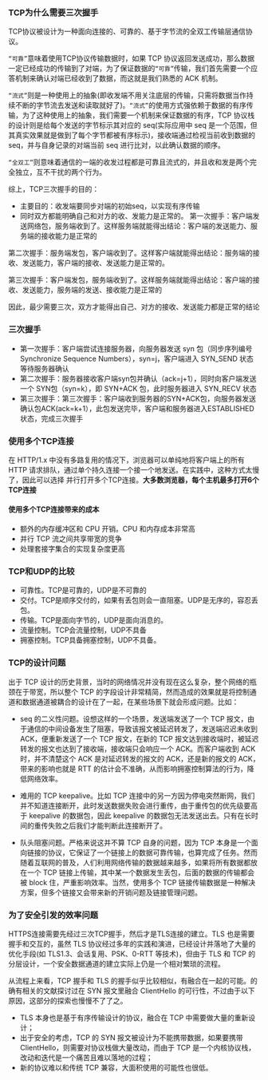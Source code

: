 ### TCP为什么需要三次握手
TCP协议被设计为一种面向连接的、可靠的、基于字节流的全双工传输层通信协议。

`“可靠”`意味着使用TCP协议传输数据时，如果 TCP 协议返回发送成功，那么数据一定已经成功的传输到了对端，为了保证数据的`“可靠”`传输，我们首先需要一个应答机制来确认对端已经收到了数据，而这就是我们熟悉的 ACK 机制。

`“流式”`则是一种使用上的抽象(即收发端不用关注底层的传输，只需将数据当作持续不断的字节流去发送和读取就好了)。`“流式”`的使用方式强依赖于数据的有序传输，为了这种使用上的抽象，我们需要一个机制来保证数据的有序，TCP 协议栈的设计则是给每个发送的字节标示其对应的 seq(实际应用中 seq 是一个范围，但其真实效果就是做到了每个字节都被有序标示)，接收端通过检视当前收到数据的 seq，并与自身记录的对端当前 seq 进行比对，以此确认数据的顺序。

`“全双工”`则意味着通信的一端的收发过程都是可靠且流式的，并且收和发是两个完全独立，互不干扰的两个行为。

综上，TCP三次握手的目的：
- 主要目的：收发端要同步对端的初始seq，以实现有序传输
- 同时双方都能明确自己和对方的收、发能力是正常的。
第一次握手：客户端发送网络包，服务端收到了。这样服务端就能得出结论：客户端的发送能力、服务端的接收能力是正常的

第二次握手：服务端发包，客户端收到了。这样客户端就能得出结论：服务端的接收、发送能力，客户端的接收、发送能力是正常的。

第三次握手：客户端发包，服务端收到了。这样服务端就能得出结论：客户端的接收、发送能力，服务端的发送、接收能力是正常的

因此，最少需要三次，双方才能得出自己、对方的接收、发送能力都是正常的结论


### 三次握手
- 第一次握手：客户端尝试连接服务器，向服务器发送 syn 包（同步序列编号Synchronize Sequence Numbers），syn=j，客户端进入 SYN_SEND 状态等待服务器确认
- 第二次握手：服务器接收客户端syn包并确认（ack=j+1），同时向客户端发送一个 SYN包（syn=k），即 SYN+ACK 包，此时服务器进入 SYN_RECV 状态
- 第三次握手：第三次握手：客户端收到服务器的SYN+ACK包，向服务器发送确认包ACK(ack=k+1），此包发送完毕，客户端和服务器进入ESTABLISHED状态，完成三次握手


### 使用多个TCP连接
在 HTTP/1.x 中没有多路复用的情况下，浏览器可以单纯地将客户端上的所有 HTTP 请求排队，通过单个持久连接一个接一个地发送。在实践中，这种方式太慢了，因此可以选择
并行打开多个TCP连接。**大多数浏览器，每个主机最多打开6个TCP连接**

#### 使用多个TCP连接带来的成本
- 额外的内存缓冲区和 CPU 开销。CPU 和内存成本非常高
- 并行 TCP 流之间共享带宽的竞争
- 处理套接字集合的实现复杂度更高

### TCP和UDP的比较
- 可靠性。TCP是可靠的，UDP是不可靠的
- 交付。TCP是顺序交付的，如果有丢包则会一直阻塞。UDP是无序的，容忍丢包。
- 传输。TCP是面向字节的，UDP是面向消息的。
- 流量控制。TCP会流量控制，UDP不具备
- 拥塞控制。TCP具备拥塞控制，UDP不具备。


### TCP的设计问题
出于 TCP 设计的历史背景，当时的网络情况并没有现在这么复杂，整个网络的瓶颈在于带宽，所以整个 TCP 的字段设计非常精简，然而造成的效果就是将控制通道和数据通道被耦合的设计在了一起，在某些场景下就会形成问题。比如：
- seq 的二义性问题。设想这样的一个场景，发送端发送了一个 TCP 报文，由于通信的中间设备发生了阻塞，导致该报文被延迟转发了，发送端迟迟未收到 ACK，便重新发送了一个 TCP 报文，在新的 TCP 报文达到接收端时，被延迟转发的报文也达到了接收端，接收端只会响应一个 ACK。而客户端收到 ACK 时，并不清楚这个 ACK 是对延迟转发的报文的 ACK，还是新的报文的 ACK，带来的影响也就是 RTT 的估计会不准确，从而影响拥塞控制算法的行为，降低网络效率。

- 难用的 TCP keepalive。比如 TCP 连接中的另一方因为停电突然断网，我们并不知道连接断开，此时发送数据失败会进行重传，由于重传包的优先级要高于 keepalive 的数据包，因此 keepalive 的数据包无法发送出去。只有在长时间的重传失败之后我们才能判断此连接断开了。

- 队头阻塞问题。严格来说这并不算 TCP 自身的问题，因为 TCP 本身是一个面向链接的协议，它保证了一个链接上的数据可靠传输，也算完成了任务。然而随着互联网的普及，人们利用网络传输的数据越来越多，如果将所有数据都放在一个 TCP 链接上传输，其中某一个数据发生丢包，后面的数据的传输都会被 block 住，严重影响效率。当然，使用多个 TCP 链接传输数据是一种解决方案，但多个链接又会带来新的开销问题及链接管理问题。


### 为了安全引发的效率问题
HTTPS连接需要先经过三次TCP握手，然后才是TLS连接的建立。TLS 也是需要握手和交互的，虽然 TLS 协议经过多年的实践和演进，已经设计并落地了大量的优化手段(如 TLS1.3、会话复用、PSK、0-RTT 等技术)，但由于 TLS 和 TCP 的分层设计，一个安全数据通道的建立实际上仍是一个相对繁琐的流程。

从流程上来看，TCP 握手和 TLS 的握手似乎比较相似，有融合在一起的可能。的确有相关的文献探讨过在 SYN 报文里融合 ClientHello 的可行性，不过由于以下原因，这部分的探索也慢慢不了了之。
- TLS 本身也是基于有序传输设计的协议，融合在 TCP 中需要做大量的重新设计；
- 出于安全的考虑，TCP 的 SYN 报文被设计为不能携带数据，如果要携带 ClientHello，则需要对协议栈做大量改动，而由于 TCP 是一个内核协议栈，改动和迭代是一个痛苦且难以落地的过程；
- 新的协议难以和传统 TCP 兼容，大面积使用的可能性也很低。
